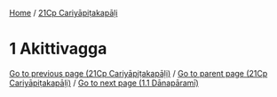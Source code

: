 
[Home](/) / [21Cp Cariyāpiṭakapāḷi](../21Cp.md)

# 1 Akittivagga


[Go to previous page (21Cp Cariyāpiṭakapāḷi)](0.md) / [Go to parent page (21Cp Cariyāpiṭakapāḷi)](0.md) / [Go to next page (1.1 Dānapāramī)](1/1.1.md)


